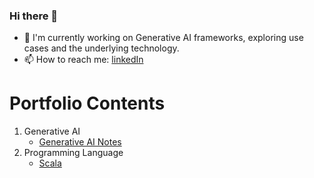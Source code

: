### Hi there 👋

<!--
**lshang0311/lshang0311** is a ✨ _special_ ✨ repository because its `README.md` (this file) appears on your GitHub profile.

Here are some ideas to get you started:

- 🔭 I’m currently working on ...
- 🌱 I’m currently learning ...
- 👯 I’m looking to collaborate on ...
- 🤔 I’m looking for help with ...
- 💬 Ask me about ...
- 📫 How to reach me: ...
- 😄 Pronouns: ...
- ⚡ Fun fact: ...
-->
- 🔭 I'm currently working on Generative AI frameworks, exploring use cases and the underlying technology.
- 📫 How to reach me: [linkedIn](https://www.linkedin.com/in/lei-shang-929590114/)
# Portfolio Contents
1. Generative AI
   - [Generative AI Notes](https://github.com/lshang0311/genai-notes)
2. Programming Language
   - [Scala](https://github.com/lshang0311/fun-with-weather-scala)

